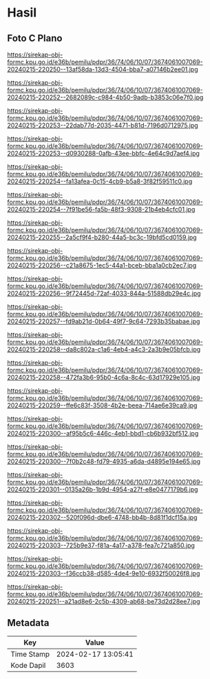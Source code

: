 # Hasil

## Foto C Plano

https://sirekap-obj-formc.kpu.go.id/e36b/pemilu/pdpr/36/74/06/10/07/3674061007069-20240215-220250--13af58da-13d3-4504-bba7-a07146b2ee01.jpg

https://sirekap-obj-formc.kpu.go.id/e36b/pemilu/pdpr/36/74/06/10/07/3674061007069-20240215-220252--2682089c-c984-4b50-9adb-b3853c06e7f0.jpg

https://sirekap-obj-formc.kpu.go.id/e36b/pemilu/pdpr/36/74/06/10/07/3674061007069-20240215-220253--22dab77d-2035-4471-b81d-7196d0712975.jpg

https://sirekap-obj-formc.kpu.go.id/e36b/pemilu/pdpr/36/74/06/10/07/3674061007069-20240215-220253--d0930288-0afb-43ee-bbfc-4e64c9d7aef4.jpg

https://sirekap-obj-formc.kpu.go.id/e36b/pemilu/pdpr/36/74/06/10/07/3674061007069-20240215-220254--fa13afea-0c15-4cb9-b5a8-3f82f59511c0.jpg

https://sirekap-obj-formc.kpu.go.id/e36b/pemilu/pdpr/36/74/06/10/07/3674061007069-20240215-220254--7f91be56-fa5b-48f3-9308-21b4eb4cfc01.jpg

https://sirekap-obj-formc.kpu.go.id/e36b/pemilu/pdpr/36/74/06/10/07/3674061007069-20240215-220255--2a5cf9f4-b280-44a5-bc3c-19bfd5cd0159.jpg

https://sirekap-obj-formc.kpu.go.id/e36b/pemilu/pdpr/36/74/06/10/07/3674061007069-20240215-220256--c21a8675-1ec5-44a1-bceb-bba1a0cb2ec7.jpg

https://sirekap-obj-formc.kpu.go.id/e36b/pemilu/pdpr/36/74/06/10/07/3674061007069-20240215-220256--9f72445d-72af-4033-844a-51588db29e4c.jpg

https://sirekap-obj-formc.kpu.go.id/e36b/pemilu/pdpr/36/74/06/10/07/3674061007069-20240215-220257--fd9ab21d-0b64-49f7-9c64-7293b35babae.jpg

https://sirekap-obj-formc.kpu.go.id/e36b/pemilu/pdpr/36/74/06/10/07/3674061007069-20240215-220258--da8c802a-c1a6-4eb4-a4c3-2a3b9e05bfcb.jpg

https://sirekap-obj-formc.kpu.go.id/e36b/pemilu/pdpr/36/74/06/10/07/3674061007069-20240215-220258--472fa3b6-95b0-4c6a-8c4c-63d17929e105.jpg

https://sirekap-obj-formc.kpu.go.id/e36b/pemilu/pdpr/36/74/06/10/07/3674061007069-20240215-220259--ffe6c83f-3508-4b2e-beea-714ae6e39ca9.jpg

https://sirekap-obj-formc.kpu.go.id/e36b/pemilu/pdpr/36/74/06/10/07/3674061007069-20240215-220300--af95b5c6-446c-4eb1-bbd1-cb6b932bf512.jpg

https://sirekap-obj-formc.kpu.go.id/e36b/pemilu/pdpr/36/74/06/10/07/3674061007069-20240215-220300--7f0b2c48-fd79-4935-a6da-d4895e194e65.jpg

https://sirekap-obj-formc.kpu.go.id/e36b/pemilu/pdpr/36/74/06/10/07/3674061007069-20240215-220301--0135a26b-1b9d-4954-a27f-e8e0477179b6.jpg

https://sirekap-obj-formc.kpu.go.id/e36b/pemilu/pdpr/36/74/06/10/07/3674061007069-20240215-220302--520f096d-dbe6-4748-bb4b-8d81f1dcf15a.jpg

https://sirekap-obj-formc.kpu.go.id/e36b/pemilu/pdpr/36/74/06/10/07/3674061007069-20240215-220303--725b9e37-f81a-4a17-a378-fea7c721a850.jpg

https://sirekap-obj-formc.kpu.go.id/e36b/pemilu/pdpr/36/74/06/10/07/3674061007069-20240215-220303--f36ccb38-d585-4de4-9e10-6932f50026f8.jpg

https://sirekap-obj-formc.kpu.go.id/e36b/pemilu/pdpr/36/74/06/10/07/3674061007069-20240215-220251--a21ad8e6-2c5b-4309-ab68-be73d2d28ee7.jpg


## Metadata

| Key        | Value               |
| ---------- | ------------------- |
| Time Stamp | 2024-02-17 13:05:41 |
| Kode Dapil | 3603                |



